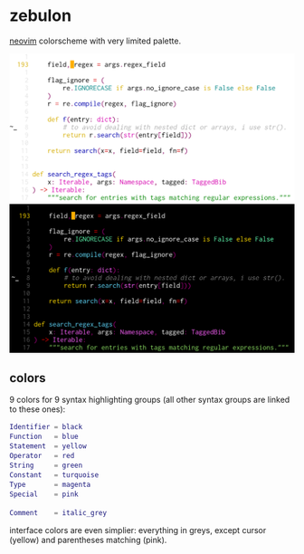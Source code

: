 zebulon
=======

[neovim](https://github.com/neovim/neovim) colorscheme with very limited palette.

![day](./img/screenshot_day.png)
![night](./img/screenshot_night.png)

colors
------

9 colors for 9 syntax highlighting groups (all other syntax groups are linked to these ones):

```lua
Identifier = black
Function   = blue
Statement  = yellow
Operator   = red
String     = green
Constant   = turquoise
Type       = magenta
Special    = pink

Comment    = italic_grey
```

interface colors are even simplier: everything in greys, except cursor (yellow) and parentheses matching (pink).
